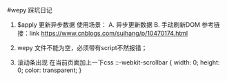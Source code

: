 #wepy 踩坑日记

1. $apply 更新异步数据
   使用场景：
   A. 异步更新数据
   B. 手动刷新DOM
参考链接：link https://www.cnblogs.com/suihang/p/10470174.html
   

   
2. wepy 文件不能为空，必须带有script不然报错；



3. 滚动条出现
在当前页面加上一下css
::-webkit-scrollbar {
  width: 0;
  height: 0;
  color: transparent;
}